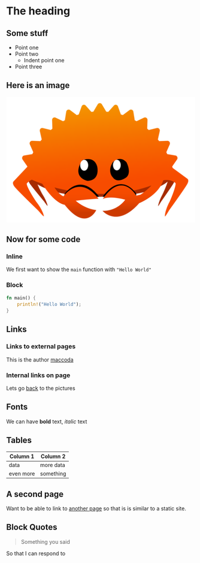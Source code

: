 # The heading
## Some stuff
* Point one
* Point two
    * Indent point one
* Point three

## Here is an image
![ferris](images/rustacean-orig-noshadow.png)

## Now for some code
### Inline
We first want to show the `main` function with `"Hello World"`

### Block
```rust
fn main() {
    println!("Hello World");
}
```


## Links
### Links to external pages
This is the author [maccoda](https://github.com/maccoda)

### Internal links on page
Lets go [back](#here-is-an-image) to the pictures

## Fonts
We can have **bold** text, *italic* text

<!-- Tables are not recognized by CommonMark it appears -->

## Tables
| Column 1 | Column 2 |
| --- | --- |
|data | more data |
| even more | something |


## A second page
Want to be able to link to [another page](second-page.html) so that is is similar to
a static site.

## Block Quotes
> Something you said

So that I can respond to
